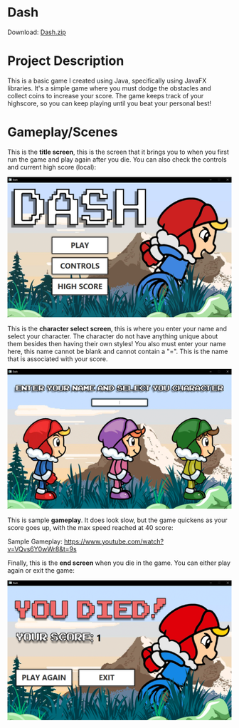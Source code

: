 # Dash
Download: [Dash.zip](https://raw.githubusercontent.com/AMadharha/Dash/master/Dash.zip)

# Project Description
This is a basic game I created using Java, specifically using JavaFX libraries. It's a simple game where you must dodge the obstacles and collect coins to increase your score. The game keeps track of your highscore, so you can keep playing until you beat your personal best!

# Gameplay/Scenes
This is the **title screen**, this is the screen that it brings you to when you first run the game and play again after you die. You can also check the controls and current high score (local):

![titleScreenImage](https://raw.githubusercontent.com/AMadharha/Dash/master/samples/titleScreen.png "Sample Title Screen")

This is the **character select screen**, this is where you enter your name and select your character. The character do not have anything unique about them besides then having their own styles! You also must enter your name here, this name cannot be blank and cannot contain a "=". This is the name that is associated with your score.

![characterSelectImage](https://raw.githubusercontent.com/AMadharha/Dash/master/samples/characterSelectScreen.png "Sample Character Select Screen")

This is sample **gameplay**. It does look slow, but the game quickens as your score goes up, with the max speed reached at 40 score:

Sample Gameplay: https://www.youtube.com/watch?v=VQvs6Y0wWr8&t=9s

Finally, this is the **end screen** when you die in the game. You can either play again or exit the game: 

![endScreen](https://raw.githubusercontent.com/AMadharha/Dash/master/samples/endScreen.png "End Screen Sample")